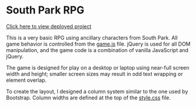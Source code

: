 # South Park RPG

[Click here to view deployed project](https://kanikas01.github.io/south-park-rpg/)

This is a very basic RPG using ancillary characters from South Park. All game behavior is controlled from the [game.js](assets/javascript/game.js) file. jQuery is used for all DOM manipulation, and the game code is a combination of vanilla JavaScript and jQuery.

The game is designed for play on a desktop or laptop using near-full screen width and height; smaller screen sizes may result in odd text wrapping or element overlap.

To create the layout, I designed a column system similar to the one used by Bootstrap. Column widths are defined at the top of the [style.css](assets/css/style.css) file.
